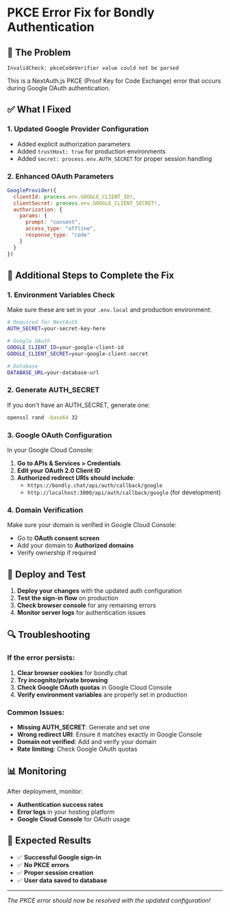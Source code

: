# PKCE Error Fix for Bondly Authentication

## 🚨 **The Problem**
```
InvalidCheck: pkceCodeVerifier value could not be parsed
```

This is a NextAuth.js PKCE (Proof Key for Code Exchange) error that occurs during Google OAuth authentication.

## ✅ **What I Fixed**

### 1. **Updated Google Provider Configuration**
- Added explicit authorization parameters
- Added `trustHost: true` for production environments
- Added `secret: process.env.AUTH_SECRET` for proper session handling

### 2. **Enhanced OAuth Parameters**
```javascript
GoogleProvider({
  clientId: process.env.GOOGLE_CLIENT_ID!,
  clientSecret: process.env.GOOGLE_CLIENT_SECRET!,
  authorization: {
    params: {
      prompt: "consent",
      access_type: "offline", 
      response_type: "code"
    }
  }
})
```

## 🔧 **Additional Steps to Complete the Fix**

### 1. **Environment Variables Check**
Make sure these are set in your `.env.local` and production environment:

```bash
# Required for NextAuth
AUTH_SECRET=your-secret-key-here

# Google OAuth
GOOGLE_CLIENT_ID=your-google-client-id
GOOGLE_CLIENT_SECRET=your-google-client-secret

# Database
DATABASE_URL=your-database-url
```

### 2. **Generate AUTH_SECRET**
If you don't have an AUTH_SECRET, generate one:
```bash
openssl rand -base64 32
```

### 3. **Google OAuth Configuration**
In your Google Cloud Console:

1. **Go to APIs & Services > Credentials**
2. **Edit your OAuth 2.0 Client ID**
3. **Authorized redirect URIs should include**:
   - `https://bondly.chat/api/auth/callback/google`
   - `http://localhost:3000/api/auth/callback/google` (for development)

### 4. **Domain Verification**
Make sure your domain is verified in Google Cloud Console:
- Go to **OAuth consent screen**
- Add your domain to **Authorized domains**
- Verify ownership if required

## 🚀 **Deploy and Test**

1. **Deploy your changes** with the updated auth configuration
2. **Test the sign-in flow** on production
3. **Check browser console** for any remaining errors
4. **Monitor server logs** for authentication issues

## 🔍 **Troubleshooting**

### If the error persists:

1. **Clear browser cookies** for bondly.chat
2. **Try incognito/private browsing**
3. **Check Google OAuth quotas** in Google Cloud Console
4. **Verify environment variables** are properly set in production

### Common Issues:
- **Missing AUTH_SECRET**: Generate and set one
- **Wrong redirect URI**: Ensure it matches exactly in Google Console
- **Domain not verified**: Add and verify your domain
- **Rate limiting**: Check Google OAuth quotas

## 📊 **Monitoring**

After deployment, monitor:
- **Authentication success rates**
- **Error logs** in your hosting platform
- **Google Cloud Console** for OAuth usage

## 🎯 **Expected Results**

- ✅ **Successful Google sign-in**
- ✅ **No PKCE errors**
- ✅ **Proper session creation**
- ✅ **User data saved to database**

---

*The PKCE error should now be resolved with the updated configuration!*
